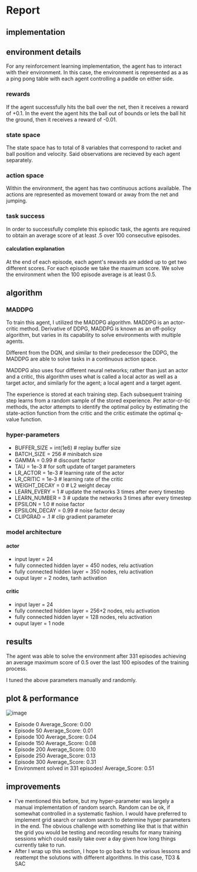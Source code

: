 # Report

## implementation

## environment details
For any reinforcement learning implementation, the agent has to interact with their environment. In this case, the environment is represented as a as a ping pong table with each agent controlling a paddle on either side.

### rewards
If the agent successfully hits the ball over the net, then it receives a reward of +0.1. In the event the agent hits the ball out of bounds or lets the ball hit the ground, then it receives a reward of -0.01.

### state space
The state space has to total of 8 variables that correspond to racket and ball position and velocity. Said observations are recieved by each agent separately.

### action space
Within the environment, the agent has two continuous actions available. The actions are represented as movement toward or away from the net and jumping.

### task success
In order to successfully complete this episodic task, the agents are required to obtain an average score of at least .5 over 100 consecutive episodes.

#### calculation explanation
At the end of each episode, each agent's rewards are added up to get two different scores. For each episode we take the maximum score. We solve the environment when the 100 episode average is at least 0.5.

## algorithm
### MADDPG
To train this agent, I utilized the MADDPG algorithm. MADDPG is an actor-critic method. Derivative of DDPG, MADDPG is known as an off-policy algorithm, but varies in its capability to solve environments with multiple agents. 

Different from the DQN, and similar to their predecessor the DDPG, the MADDPG are able to solve tasks in a continuous action space.

MADDPG also uses four different neural networks; rather than just an actor and a critic, this algorithm uses what is called a local actor as well as a target actor, and similarly for the agent; a local agent and a target agent.

The experience is stored at each training step. Each subsequent training step learns from a random sample of the stored experience. 
Per actor-cr-tic methods, the actor attempts to identify the optimal policy by estimating the state-action function from the critic and the critic estimate the optimal q-value function.

### hyper-parameters
- BUFFER_SIZE = int(1e6)  # replay buffer size
- BATCH_SIZE = 256        # minibatch size
- GAMMA = 0.99            # discount factor
- TAU = 1e-3              # for soft update of target parameters
- LR_ACTOR = 1e-3         # learning rate of the actor 
- LR_CRITIC = 1e-3        # learning rate of the critic
- WEIGHT_DECAY = 0        # L2 weight decay
- LEARN_EVERY = 1         # update the networks 3 times after every timestep
- LEARN_NUMBER = 3        # update the networks 3 times after every timestep
- EPSILON = 1.0           # noise factor
- EPSILON_DECAY = 0.99    # noise factor decay
- CLIPGRAD = .1           # clip gradient parameter

### model architecture
#### actor
- input layer = 24
- fully connected hidden layer = 450 nodes, relu activation
- fully connected hidden layer = 350 nodes, relu activation
- ouput layer = 2 nodes, tanh activation

#### critic
- input layer = 24
- fully connected hidden layer = 256+2 nodes, relu activation
- fully connected hidden layer = 128 nodes, relu activation
- ouput layer = 1 node

## results
The agent was able to solve the environment after 331 episodes achieving an average maximum score of 0.5 over the last 100 episodes
of the training process.

I tuned the above parameters manually and randomly. 

## plot & performance
![image](https://user-images.githubusercontent.com/13371867/125478203-3087ce77-75fe-4809-89bc-bc29960efa09.png)
- Episode 0  Average_Score: 0.00
- Episode 50  Average_Score: 0.01
- Episode 100  Average_Score: 0.04
- Episode 150  Average_Score: 0.08
- Episode 200  Average_Score: 0.10
- Episode 250  Average_Score: 0.13
- Episode 300  Average_Score: 0.31
- Environment solved in 331 episodes!	Average_Score: 0.51

## improvements

- I've mentioned this before, but my hyper-parameter was largely a manual implementation of random search. Random can be ok, if somewhat controlled in a systematic fashion. I would have preferred to implement grid search or random search to determine hyper parameters in the end. The obvious challenge with something like that is that within the grid you would be testing and recording results for many training sessions which could easily take over a day given how long things currently take to run.
- After I wrap up this section, I hope to go back to the various lessons and reattempt the solutions with different algorithms. In this case, TD3 & SAC 

